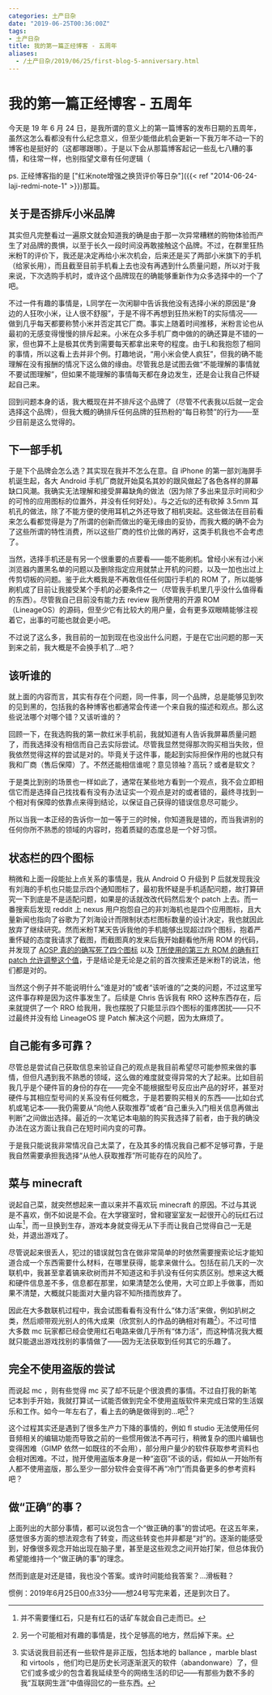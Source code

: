 ```yaml
---
categories: 土产日杂
date: "2019-06-25T00:36:00Z"
tags:
- 土产日杂
title: 我的第一篇正经博客 - 五周年
aliases:
  - /土产日杂/2019/06/25/first-blog-5-anniversary.html
---
```


# 我的第一篇正经博客 - 五周年

今天是 19 年 6 月 24 日，是我所谓的意义上的第一篇博客的发布日期的五周年，虽然这怎么看都没有什么纪念意义，但至少能借此机会更新一下我万年不动一下的博客也是挺好的（这都哪跟哪）。于是以下会从那篇博客起记一些乱七八糟的事情，和往常一样，也别指望文章有任何逻辑（

ps. 正经博客指的是 ["红米note增强之换货评价等日杂"]({{< ref "2014-06-24-laji-redmi-note-1" >}})那篇。

## 关于是否排斥小米品牌

其实但凡完整看过一遍原文就会知道我的确是由于那一次异常糟糕的购物体验而产生了对品牌的畏惧，以至于长久一段时间没再敢接触这个品牌。不过，在群里狂热米粉T的评价下，我还是决定再给小米次机会，后来还是买了两部小米旗下的手机（给家长用），而且截至目前手机看上去也没有再遇到什么质量问题，所以对于我来说，下次选购手机时，或许这个品牌现在的确能够重新作为众多选择中的一个了吧。

不过一件有趣的事情是，L同学在一次闲聊中告诉我他没有选择小米的原因是“身边的人狂吹小米，让人很不舒服”，于是不得不再想到狂热米粉T的实际情况——做到几乎每天都要称赞小米并否定其它厂商。事实上随着时间推移，米粉言论也从最初的无感变得慢慢的排斥起来。小米在众多手机厂商中做的的确还算是不错的一家，但也算不上是极其优秀到需要每天都拿出来夸的程度。由于L和我抱怨了相同的事情，所以这看上去并非个例。打趣地说，“用小米会使人疯狂”，但我的确不能理解在没有报酬的情况下这么做的缘由。尽管我总是试图去做“不能理解的事情就不要试图理解”，但如果不能理解的事情每天都在身边发生，还是会让我自己怀疑起自己来。

回到问题本身的话，我大概现在并不排斥这个品牌了（尽管不代表我以后就一定会选择这个品牌），但我大概的确排斥任何品牌的狂热粉的“每日称赞”的行为——至少目前是这么觉得的。

## 下一部手机

于是下个品牌会怎么选？其实现在我并不怎么在意。自 iPhone 的第一部刘海屏手机诞生起，各大 Android 手机厂商就开始莫名其妙的跟风做起了各色各样的屏幕缺口风潮。我确实无法理解和接受屏幕缺角的做法（因为除了多出来显示时间和少的可怜的应用图标的位置外，并没有任何好处）。与之近似的还有砍掉 3.5mm 耳机孔的做法，除了不能方便的使用耳机之外还导致了相机突起。这些做法在目前看来怎么看都觉得是为了所谓的创新而做出的毫无缘由的妥协，而我大概的确不会为了这些所谓的特性消费，所以这些厂商的性价比做的再好，这类手机我也不会考虑了。

当然，选择手机还是有另一个很重要的点要看——能不能刷机。曾经小米有过小米浏览器内置黑名单的问题以及删除指定应用就禁止开机的问题，以及一加也出过上传剪切板的问题。鉴于此大概我是不再敢信任任何国行手机的 ROM 了，所以能够刷机成了目前让我接受某个手机的必要条件之一（尽管我手机里几乎没什么值得看的东西）。尽管我自己目前没有能力去 review 我所使用的开源 ROM （LineageOS）的源码，但至少它有比较大的用户量，会有更多双眼睛能够注视着它，出事的可能也就会更小吧。

不过说了这么多，我目前的一加到现在也没出什么问题，于是在它出问题的那一天到来之前，我大概是不会换手机了...吧？

## 该听谁的

就上面的内容而言，其实有存在个问题，同一件事，同一个品牌，总是能够见到吹的见到黑的，包括我的各种博客也都通常会传递一个来自我的描述和观点。那么这些说法哪个对哪个错？又该听谁的？

回顾一下，在我选购我的第一款红米手机前，我就知道有人告诉我屏幕质量问题了，而我选择没有相信而自己去实际尝试。尽管我显然觉得那次购买相当失败，但我依然觉得这样的尝试是对的。毕竟关于这件事，能起到实际担保作用的也就只有我和厂商（售后保障）了。不然还能相信谁呢？意见领袖？高玩？或者是软文？

于是类比到别的场景也一样如此了，通常在某些地方看到一个观点，我不会立即相信它而是选择自己找找看有没有办法证实一个观点是对的或者错的，最终寻找到一个相对有保障的依靠点来得到结论，以保证自己获得的错误信息尽可能少。

所以当我一本正经的告诉你一加一等于三的时候，你知道我是错的，而当我讲别的任何你所不熟悉的领域的内容时，抱着质疑的态度总是一个好习惯。

## 状态栏的四个图标

稍微和上面一段能扯上点关系的事情是，我从 Android O 升级到 P 后就发现我没有刘海的手机也只能显示四个通知图标了，最初我怀疑是手机适配问题，故打算研究一下到底是不是适配问题，如果是的话就改改代码然后发个 patch 上去。而一番搜索后发现 reddit 上 nexus 用户抱怨自己的非刘海机也是四个应用图标，且大量新闻也指向了谷歌为了刘海设计而限制状态栏图标数量的设计决定，我也就因此放弃了继续研究。然而米粉T某天告诉我他的手机能够出现超过四个图标，抱着严重怀疑的态度我请求了截图，而截图真的发来后我开始翻看他所用 ROM 的代码，并发现了 [AOSP 真的的确写死了四个图标](https://github.com/aosp-mirror/platform_frameworks_base/blob/master/packages/SystemUI/src/com/android/systemui/statusbar/phone/NotificationIconContainer.java#L131) 以及 [T所使用的第三方 ROM 的确有打 patch 允许调整这个值](https://github.com/AospExtended/platform_frameworks_base/commit/95b611d96f548e0bf773c96b2795885a5e158401#diff-51afbc2b58389c1cbda63e2ecbea101a)，于是结论是无论是之前的首次搜索还是米粉T的说法，他们都是对的。

当然这个例子并不能说明什么“谁是对的”或者“该听谁的”之类的问题，不过这里写这件事存粹是因为这件事发生了。后续是 Chris 告诉我有 RRO 这种东西存在，后来就提供了一个 RRO 给我用，我也摆脱了只能显示四个图标的蛋疼困扰——只不过最终并没有给 LineageOS 提 Patch 解决这个问题，因为太麻烦了。

## 自己能有多可靠？

尽管总是尝试自己获取信息来验证自己的观点是我目前希望尽可能参照来做的事情，但但凡遇到我不熟悉的领域，这么做的难度就变得异常的大了起来。比如目前我几乎是个硬件盲的身份的存在——完全不能根据型号反应出产品的好坏，甚至对硬件与其相应型号间的关系没有任何概念，于是若要购买相关的东西——比如台式机或笔记本——我仍需要从“向他人获取推荐”或者“自己重头入门相关信息再做出判断”之间做出选择。最近的一次笔记本电脑的购买我选择了前者，由于我的确没办法在这方面让我自己在短时间内变的可靠。

于是我只能说我非常情况自己太菜了，在及其多的情况我自己都不足够可靠，于是我自然需要承担我选择“从他人获取推荐”所可能存在的风险了。

## 菜与 minecraft

说起自己菜，就突然想起来一直以来并不喜欢玩 minecraft 的原因。不过与其说是不喜欢，倒不如说是不会。在大学寝室时，曾和寝室室友一起很开心的玩红石过山车[^1]，而一旦换到生存，游戏本身就变得无从下手而让我自己觉得自己一无是处，并退出游戏了。

尽管说起来很丢人，犯过的错误就包含在做非常简单的时依然需要搜索论坛才能知道合成一个东西需要什么材料，在哪里获得，能拿来做什么。包括在前几天的一次联机中，我甚至拿着镐来砍树而并不知道这和手扒没有任何实质区别。想来这大概和硬件信息差不多，信息都在那里，如果清楚怎么使用，大可立即上手做事，而如果不清楚，大概就只能面对大量内容不知所措而放弃了。

因此在大多数联机过程中，我会试图看看有没有什么“体力活”来做，例如扒树之类，然后顺带观光别人的伟大成果（欣赏别人的作品的确相对有趣[^2]）。不过可惜大多数 mc 玩家都已经会使用红石电路来做几乎所有“体力活”，而这种情况我大概就只能退出游戏找别的事情做了——因为无法获取到任何其它的乐趣了。

[^1]: 并不需要懂红石，只是有红石的话矿车就会自己走而已。
[^2]: 另一个可能相对有趣的事情是，找个足够高的地方，然后掉下来。

## 完全不使用盗版的尝试

而说起 mc ，则有些觉得 mc 买了却不玩是个很浪费的事情。不过自打我的新笔记本到手开始，我就打算试一试能否做到完全不使用盗版软件来完成日常的生活娱乐和工作。如今一年左右了，看上去的确是做得到的...吧[^3]？

这个过程其实还是遇到了很多生产力下降的事情的，例如 fl studio 无法使用任何音频相关的编辑功能而导致之前的一些惯用做法不再可行，稍微复杂的图片编辑也变得困难（GIMP 依然一如既往的不会用），部分用户量少的软件获取参考资料也会相对困难。不过，抛开使用盗版本身是一种“盗窃”不谈的话，假如从一开始所有人都不使用盗版，那么至少一部分软件会变得不再“冷门”而具备更多的参考资料吧？

[^3]: 实话说我目前还有一些软件是非正版，包括本地的 ballance ，marble blast 和 virtools ，他们均已是历史长河逐渐泯灭的软件（abandonware）了，但它们或多或少的包含着我延续至今的网络生活的印记——有那些为数不多的我“互联网生涯”中值得回忆的一些东西。

## 做“正确”的事？

上面列出的大部分事情，都可以说包含一个“做正确的事”的尝试吧。在这五年来，感觉很多方面的想法观念有了转变，而这些转变也并非都是“对”的。逐渐的能感受到，好像很多观念开始出现在脑子里，甚至是这些观念之间开始打架，但总体我仍希望能维持一个“做正确的事”的理念。

然而到底是对还是错，我也没个答案。或许时间能给我答案？...滑板鞋？

惯例：2019年6月25日00点33分——想24号写完来着，还是到次日了。
